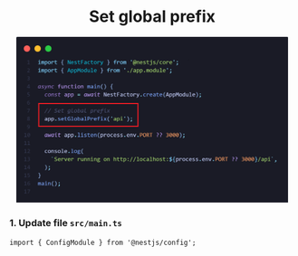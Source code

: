 <h1 align="center">Set global prefix</h1>

<p align="center">
  <img src="../../../public//assets//img/global-prefix.png"  width="480" alt="Nest Logo" />
</p>

### 1. Update file `src/main.ts`

```nestjs
import { ConfigModule } from '@nestjs/config';
```
